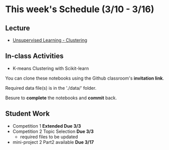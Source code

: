 # This week's Schedule (3/10 - 3/16)

## Lecture
+ [Unsupervised Learning - Clustering](https://docs.google.com/presentation/d/1hlhKA0fcVUojdC9dUw8tO-vhqbQOENGqwYuqr7Fa_jw/edit?usp=sharing)

## In-class Activities
+ K-means Clustering with Scikit-learn

You can clone these notebooks using the Github classroom's __invitation link__.

Required data file(s) is in the './data/' folder.

Besure to __complete__ the notebooks and __commit__ back.

## Student Work
+ Competition 1 __Extended Due 3/3__
+ Competition 2 Topic Selection __Due 3/3__
  + required files to be updated
+ mini-project 2 Part2 available __Due 3/17__

